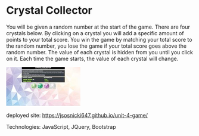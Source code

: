 # Crystal Collector

You will be given a random number at the start of the game.
There are four crystals below. By clicking on a crystal you will add a specific amount of points to your total score.
You win the game by matching your total score to the random number, you lose the game if your total score goes above the random number.
The value of each crystal is hidden from you until you click on it.
Each time the game starts, the value of each crystal will change.

![Crystal Collector](https://github.com/jsosnicki647/Bootstrap-Portfolio/blob/master/assets/images/cc.jpg)

deployed site: https://jsosnicki647.github.io/unit-4-game/

Technologies: JavaScript, JQuery, Bootstrap


